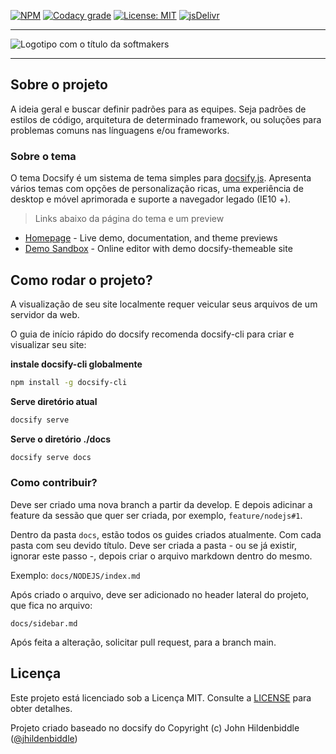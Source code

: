 [![NPM](https://img.shields.io/npm/v/docsify-themeable.svg?style=flat-square)](https://www.npmjs.com/package/docsify-themeable)
[![Codacy grade](https://img.shields.io/codacy/grade/860d40719cbd4e0f91e145b87ec7c29a.svg?style=flat-square)](https://www.codacy.com/app/jhildenbiddle/docsify-themeable?utm_source=github.com&amp;utm_medium=referral&amp;utm_content=jhildenbiddle/docsify-themeable&amp;utm_campaign=Badge_Grade)
[![License: MIT](https://img.shields.io/badge/License-MIT-yellow.svg?style=flat-square)](https://github.com/jhildenbiddle/docsify-themeable/blob/master/LICENSE)
[![jsDelivr](https://data.jsdelivr.com/v1/package/npm/docsify-themeable/badge)](https://www.jsdelivr.com/package/npm/docsify-themeable)

----

![Logotipo com o título da softmakers](https://camo.githubusercontent.com/ba40b51b26b675946cc60288f1253d77e467682ce43543c070d230764eebcace/68747470733a2f2f7777772e736f66746d616b6572732e636f6d2e62722f6173736574732f696d672f6c6f676f7469706f31347878686470692e706e67)

---
## Sobre o projeto

A ideia geral e buscar definir padrões para as equipes. Seja padrões de estilos de código, arquitetura de determinado framework, ou soluções para problemas comuns nas línguagens e/ou frameworks.

### Sobre o tema

O tema Docsify é um sistema de tema simples para [docsify.js](docsify.js.org). Apresenta vários temas com opções de personalização ricas, uma experiência de desktop e móvel aprimorada e suporte a navegador legado (IE10 +).

> Links abaixo da página do tema e um preview

- [Homepage](https://jhildenbiddle.github.io/docsify-themeable) - Live demo, documentation, and theme previews
- [Demo Sandbox](https://codesandbox.io/s/xv36w4695o) - Online editor with demo docsify-themeable site

## Como rodar o projeto?

A visualização de seu site localmente requer veicular seus arquivos de um servidor da web.

O guia de início rápido do docsify recomenda docsify-cli para criar e visualizar seu site:

**instale docsify-cli globalmente**

```bash
npm install -g docsify-cli
```

**Serve diretório atual**

```bash
docsify serve
```

**Serve o diretório ./docs**

```bash
docsify serve docs
```

### Como contribuir?

Deve ser criado uma nova branch a partir da develop. E depois adicinar a feature da sessão que quer ser criada, por exemplo, `feature/nodejs#1`.

Dentro da pasta `docs`, estão todos os guides criados atualmente. Com cada pasta com seu devido título.
Deve ser criada a pasta - ou se já existir, ignorar este passo -, depois criar o arquivo markdown dentro do mesmo.

Exemplo: `docs/NODEJS/index.md`

Após criado o arquivo, deve ser adicionado no header lateral do projeto, que fica no arquivo:

`docs/sidebar.md`

Após feita a alteração, solicitar pull request, para a branch main.

## Licença

Este projeto está licenciado sob a Licença MIT. Consulte a [LICENSE](https://github.com/BrSoftMakers/coding-guidelines/blob/main/LICENSE) para obter detalhes.

Projeto criado baseado no docsify do Copyright (c) John Hildenbiddle ([@jhildenbiddle](https://twitter.com/jhildenbiddle))

